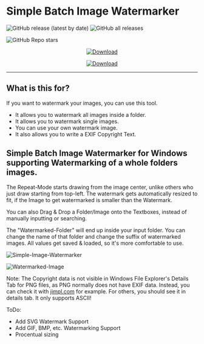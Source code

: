# Simple Batch Image Watermarker
![GitHub release (latest by date)](https://img.shields.io/github/v/release/WaGi-Coding/Simple-Batch-Image-Watermarker?label=latest%20release&style=for-the-badge)
![GitHub all releases](https://img.shields.io/github/downloads/WaGi-Coding/Simple-Batch-Image-Watermarker/total?label=Github%20Release%20Downloads&style=for-the-badge)

![GitHub Repo stars](https://img.shields.io/github/stars/WaGi-Coding/Simple-Batch-Image-Watermarker?style=social)


<p align="center">
  <a href="https://github.com/WaGi-Coding/Simple-Batch-Image-Watermarker/releases/"><img alt="Download" src="https://i.imgur.com/IMSXFnA.png"/></a>
</p>
<p align="center">
  <a href="https://github.com/WaGi-Coding/Simple-Batch-Image-Watermarker/releases/"><img alt="Download" src="https://user-images.githubusercontent.com/38970388/211140405-16262cbf-8eb2-4f88-b1b8-b6da07d1b5aa.png"/></a>
</p>


---

## What is this for?
If you want to watermark your images, you can use this tool.
- It allows you to watermark all images inside a folder.
- It allows you to watermark single images.
- You can use your own watermark image.
- It also allows you to write a EXIF Copyright Text.



## Simple Batch Image Watermarker for Windows supporting Watermarking of a whole folders images.

The Repeat-Mode starts drawing from the image center, unlike others who just draw starting from top-left.
The watermark gets automatically resized to fit, if the Image to get watermarked is smaller than the Watermark.

You can also Drag & Drop a Folder/Image onto the Textboxes, instead of manually inputting or searching.

The "Watermarked-Folder" will end up inside your input folder. You can change the name of that folder and change the suffix of watermarked images.
All values get saved & loaded, so it's more comfortable to use.


![Simple-Image-Watermarker](https://user-images.githubusercontent.com/38970388/211139620-7ace1a9c-b3a8-4747-bf30-16ef3600d8e4.PNG)

![Watermarked-Image](https://user-images.githubusercontent.com/38970388/211139373-4f989ef5-bab5-4b86-8c6e-1c8c90abb053.png)

Note:
  The Copyright data is not visible in Windows File Explorer's Details Tab for PNG files, as PNG normally does not have EXIF data. Instead, you can check it with [jimpl.com](https://jimpl.com) for example. For others, you should see it in details tab. It only supports ASCII!

ToDo:
  - Add SVG Watermark Support
  - Add GIF, BMP, etc. Watermarking Support
  - Procentual sizing
